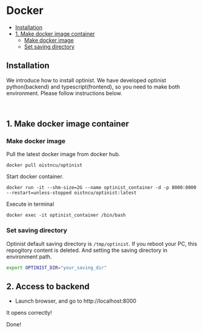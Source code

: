 Docker
=================

* [Installation](#installation)
* [1. Make docker image container](#1-make-docker-image-container)
   * [Make docker image](#make-docker-image)
   * [Set saving directory](#set-saving-directory)

## Installation
We introduce how to install optinist.
We have developed optinist python(backend) and typescript(frontend), so you need to make both environment.
Please follow instructions below.

<br />

## 1. Make docker image container

### Make docker image
Pull the latest docker image from docker hub.
```
docker pull oistncu/optinist
```
Start docker container.
```
docker run -it --shm-size=2G --name optinist_container -d -p 8000:8000 --restart=unless-stopped oistncu/optinist:latest
```

Execute in terminal
```
docker exec -it optinist_container /bin/bash
```

### Set saving directory
Optinist default saving directory is `/tmp/optinist`. If you reboot your PC, this repogitory content is deleted. And setting the saving directory in environment path.
```bash
export OPTINIST_DIR="your_saving_dir"
```

## 2. Access to backend

- Launch browser, and go to http://localhost:8000

It opens correctly!

Done!
